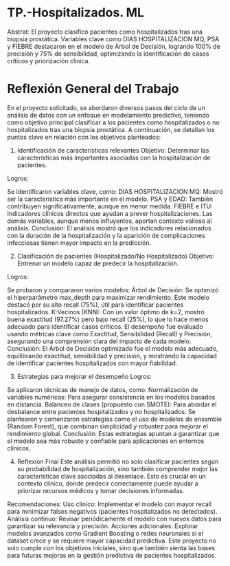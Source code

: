 # TP.-Hospitalizados. ML
Abstrat: El proyecto clasificó pacientes como hospitalizados tras una biopsia prostática. Variables clave como DIAS HOSPITALIZACION MQ, PSA y FIEBRE destacaron en el modelo de Árbol de Decisión, logrando 100% de precisión y 75% de sensibilidad, optimizando la identificación de casos críticos y priorización clínica.

# Reflexión General del Trabajo

En el proyecto solicitado, se abordaron diversos pasos del ciclo de un análisis de datos con un enfoque en modelamiento predictivo, teniendo como objetivo principal clasificar a los pacientes como hospitalizados o no hospitalizados tras una biopsia prostática. A continuación, se detallan los puntos clave en relación con los objetivos planteados:

1. Identificación de características relevantes
Objetivo: Determinar las características más importantes asociadas con la hospitalización de pacientes.

Logros:

Se identificaron variables clave, como:
DIAS HOSPITALIZACION MQ: Mostró ser la característica más importante en el modelo.
PSA y EDAD: También contribuyen significativamente, aunque en menor medida.
FIEBRE e ITU: Indicadores clínicos directos que ayudan a prever hospitalizaciones.
Las demás variables, aunque menos influyentes, aportan contexto valioso al análisis.
Conclusión: El análisis mostró que los indicadores relacionados con la duración de la hospitalización y la aparición de complicaciones infecciosas tienen mayor impacto en la predicción.

2. Clasificación de pacientes (Hospitalizado/No Hospitalizado)
Objetivo: Entrenar un modelo capaz de predecir la hospitalización.

Logros:

Se probaron y compararon varios modelos:
Árbol de Decisión: Se optimizó el hiperparámetro max_depth para maximizar rendimiento. Este modelo destacó por su alto recall (75%), útil para identificar pacientes hospitalizados.
K-Vecinos (KNN): Con un valor óptimo de k=2, mostró buena exactitud (97.27%) pero bajo recall (25%), lo que lo hace menos adecuado para identificar casos críticos.
El desempeño fue evaluado usando métricas clave como Exactitud, Sensibilidad (Recall) y Precisión, asegurando una comprensión clara del impacto de cada modelo.
Conclusión: El Árbol de Decisión optimizado fue el modelo más adecuado, equilibrando exactitud, sensibilidad y precisión, y mostrando la capacidad de identificar pacientes hospitalizados con mayor fiabilidad.

3. Estrategias para mejorar el desempeño
Logros:

Se aplicaron técnicas de manejo de datos, como:
Normalización de variables numéricas: Para asegurar consistencia en los modelos basados en distancia.
Balanceo de clases (propuesto con SMOTE): Para abordar el desbalance entre pacientes hospitalizados y no hospitalizados.
Se plantearon y comenzaron estrategias como el uso de modelos de ensamble (Random Forest), que combinan simplicidad y robustez para mejorar el rendimiento global.
Conclusión: Estas estrategias apuntan a garantizar que el modelo sea más robusto y confiable para aplicaciones en entornos clínicos.

4. Reflexión Final
Este análisis permitió no solo clasificar pacientes según su probabilidad de hospitalización, sino también comprender mejor las características clave asociadas al desenlace. Esto es crucial en un contexto clínico, donde predecir correctamente puede ayudar a priorizar recursos médicos y tomar decisiones informadas.

Recomendaciones:
Uso clínico:
Implementar el modelo con mayor recall para minimizar falsos negativos (pacientes hospitalizados no detectados).
Análisis continuo:
Revisar periódicamente el modelo con nuevos datos para garantizar su relevancia y precisión.
Acciones adicionales:
Explorar modelos avanzados como Gradient Boosting o redes neuronales si el dataset crece y se requiere mayor capacidad predictiva.
Este proyecto no solo cumple con los objetivos iniciales, sino que también sienta las bases para futuras mejoras en la gestión predictiva de pacientes hospitalizados.
